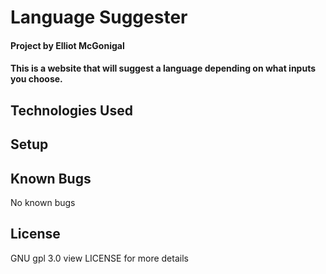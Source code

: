 # Language Suggester

#### Project by Elliot McGonigal

#### This is a website that will suggest a language depending on what inputs you choose.

## Technologies Used

## Setup

## Known Bugs
No known bugs

## License
GNU gpl 3.0 view LICENSE for more details